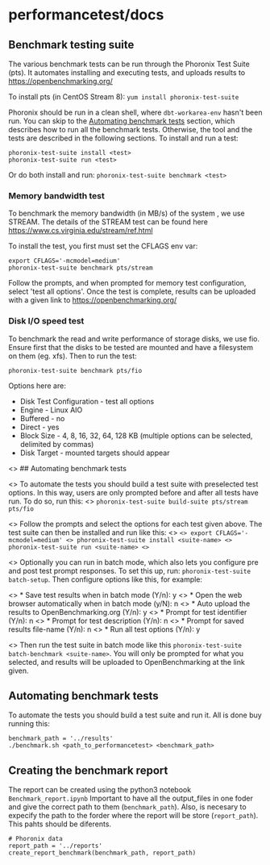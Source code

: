 # performancetest/docs


## Benchmark testing suite

The various benchmark tests can be run through the Phoronix Test Suite (pts). It automates installing and executing tests, and uploads results to https://openbenchmarking.org/

To install pts (in CentOS Stream 8):
`yum install phoronix-test-suite`

Phoronix should be run in a clean shell, where `dbt-workarea-env` hasn't been run. You can skip to the [Automating benchmark tests](https://github.com/DUNE-DAQ/performancetest#automating-benchmark-tests) section, which describes how to run all the benchmark tests. Otherwise, the tool and the tests are described in the following sections. To install and run a test:
```
phoronix-test-suite install <test>
phoronix-test-suite run <test>
```

Or do both install and run:
`phoronix-test-suite benchmark <test>`

### Memory bandwidth test

To benchmark the memory bandwidth (in MB/s) of the system , we use STREAM. The details of the STREAM test can be found here https://www.cs.virginia.edu/stream/ref.html

To install the test, you first must set the CFLAGS env var:
```
export CFLAGS='-mcmodel=medium'
phoronix-test-suite benchmark pts/stream
```

Follow the prompts, and when prompted for memory test configuration, select 'test all options'. Once the test is complete, results can be uploaded with a given link to https://openbenchmarking.org/

### Disk I/O speed test

To benchmark the read and write performance of storage disks, we use fio. Ensure first that the disks to be tested are mounted and have a filesystem on them (eg. xfs). Then to run the test:

`phoronix-test-suite benchmark pts/fio`

Options here are: 
* Disk Test Configuration - test all options
* Engine - Linux AIO
* Buffered - no
* Direct - yes
* Block Size - 4, 8, 16, 32, 64, 128 KB (multiple options can be selected, delimited by commas)
* Disk Target - mounted targets should appear

<> ## Automating benchmark tests

<> To automate the tests you should build a test suite with preselected test options. In this way, users are only prompted before and after all tests have run. To do so, run this:
<> `phoronix-test-suite build-suite pts/stream pts/fio`

<> Follow the prompts and select the options for each test given above. The test suite can then be installed  and run like this:
<> ```
<> export CFLAGS='-mcmodel=medium'
<> phoronix-test-suite install <suite-name>
<> phoronix-test-suite run <suite-name>
<> ```

<> Optionally you can run in batch mode, which also lets you configure pre and post test prompt responses. To  set this up, run: `phoronix-test-suite batch-setup`. Then configure options like this, for example:

<> * Save test results when in batch mode (Y/n): y
<> * Open the web browser automatically when in batch mode (y/N): n
<> * Auto upload the results to OpenBenchmarking.org (Y/n): y
<> * Prompt for test identifier (Y/n): n
<> * Prompt for test description (Y/n): n
<> * Prompt for saved results file-name (Y/n): n
<> * Run all test options (Y/n): y

<> Then run the test suite in batch mode like this `phoronix-test-suite batch-benchmark <suite-name>`. You  will only be prompted for what you selected, and results will be uploaded to OpenBenchmarking at the link given.

## Automating benchmark tests
To automate the tests you should build a test suite and run it. All is done buy running this:
```
benchmark_path = '../results'
./benchmark.sh <path_to_performancetest> <benchmark_path>
```

## Creating the benchmark report
The report can be created using the python3 notebook `Benchmark_report.ipynb` Important to have all the output_files in one foder and give the correct path to them (`benchmark_path`). Also, is necesary to expecify the path to the forder where the report will be store (`report_path`). This pahts should be diferents.
```
# Phoronix data 
report_path = '../reports'
create_report_benchmark(benchmark_path, report_path)
```
